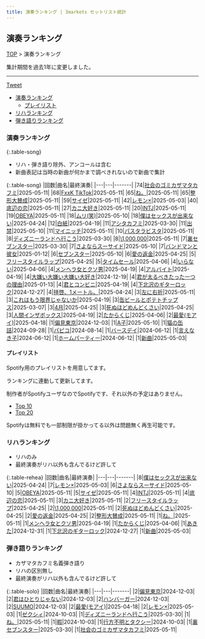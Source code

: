 ```yaml
---
title: 演奏ランキング | 3markets セットリスト統計
---
```

## 演奏ランキング


[TOP](/setlist/) > 演奏ランキング

集計期間を過去1年に変更しました。

___

 <a href="https://twitter.com/share?ref_src=twsrc%5Etfw" data-text="3markets[ ]セットリスト > 演奏ランキング" class="twitter-share-button" data-via="3markets" data-hashtags="3markets" data-related="3markets" data-show-count="false">Tweet</a>

* [演奏ランキング](#演奏ランキング)
    * [プレイリスト](#プレイリスト)
* [リハランキング](#リハランキング)
* [弾き語りランキング](#弾き語りランキング)


### 演奏ランキング

{:.table-song}

* リハ・弾き語り除外、アンコールは含む
* 新曲表記は当時の新曲が何かまで調べきれないので新曲で集計

{:.table-song}
|回数|曲名|最終演奏|
|---|---|-------|
|74|[社会のゴミカザマタカフミ](song002.html)|2025-05-11|
|68|[FxxK TikTok](song082.html)|2025-05-11|
|65|[ね。](song076.html)|2025-05-11|
|65|[整形大賛成](song005.html)|2025-05-11|
|59|[サイゼ](song004.html)|2025-05-11|
|42|[レモン×](song003.html)|2025-05-03|
|40|[底辺の恋](song008.html)|2025-05-11|
|27|[カニ大好き](song079.html)|2025-05-11|
|20|[INTJ](song096.html)|2025-05-11|
|19|[OBEYA](song021.html)|2025-05-11|
|18|[ムリ(笑)](song099.html)|2025-05-10|
|18|[僕はセックスが出来ない](song006.html)|2025-04-24|
|12|[白紙](song098.html)|2025-04-19|
|11|[アシタカフミ](song101.html)|2025-03-30|
|11|[出禁](song100.html)|2025-05-10|
|11|[マイニッチ](song046.html)|2025-05-11|
|10|[パスタラビスタ](song102.html)|2025-05-11|
|8|[ディズニーランドへ行こう](song095.html)|2025-03-30|
|8|[\1,000,000](song022.html)|2025-05-11|
|7|[裏セブンスター](song017.html)|2025-03-30|
|7|[さよならスーサイド](song013.html)|2025-05-10|
|7|[バンドマンと彼女](song009.html)|2025-01-12|
|6|[セブンスター](song020.html)|2025-05-10|
|6|[愛の返金](song012.html)|2025-04-25|
|5|[フリースタイルラップ](song074.html)|2025-04-25|
|5|[タイムセール](song007.html)|2025-04-06|
|4|[いらない](song078.html)|2025-04-06|
|4|[メンヘラ女とクソ男](song072.html)|2025-04-19|
|4|[アルバイト](song042.html)|2025-04-19|
|4|[大嫌い大嫌い大嫌い大好き](song035.html)|2024-12-19|
|4|[君が太るべきたった一つの理由](song034.html)|2025-01-13|
|4|[君とコンビニ](song024.html)|2025-04-19|
|4|[下北沢のギターロック](song015.html)|2024-12-27|
|4|[拝啓、1メートル。](song010.html)|2025-04-24|
|3|[左に右折](song087.html)|2025-05-11|
|3|[これはもう限界じゃないか](song081.html)|2025-04-19|
|3|[缶ビールとポテトチップス](song043.html)|2025-03-07|
|3|[4月](song029.html)|2025-04-25|
|3|[死ぬほどめんどくさい](song018.html)|2025-04-25|
|3|[人間インザボックス](song016.html)|2025-04-19|
|2|[たからくじ](song032.html)|2025-04-06|
|2|[最愛(モアイ)](song014.html)|2025-04-18|
|1|[偏見東京](song092.html)|2024-12-03|
|1|[A子](song047.html)|2025-05-10|
|1|[猫の缶詰](song041.html)|2024-09-28|
|1|[パピコ](song036.html)|2024-08-14|
|1|[バースデイ](song028.html)|2024-06-12|
|1|[言えなき子](song027.html)|2024-06-12|
|1|[ホームパーティー](song011.html)|2024-06-12|
|1|[新曲](song001.html)|2025-05-03|


#### プレイリスト

Spotify用のプレイリストを用意してます。

ランキングに連動して更新してます。

制作者がSpotifyユーザなのでSpotifyです、それ以外の予定はありません。

* [Top 10](https://open.spotify.com/playlist/2k4rxGfOCIWZhr0lHnA0Yf)
* [Top 20](https://open.spotify.com/playlist/00msjQPDjFaoAm6IIEM2ka)

Spotifyは無料でも一部制限が掛かってる以外は問題無く再生可能です。

### リハランキング

* リハのみ
* 最終演奏がリハ以外も含んでるけど許して


{:.table-rehea}
|回数|曲名|最終演奏|
|---|---|-------|
|8|[僕はセックスが出来ない](song006.html)|2025-04-24|
|7|[レモン×](song003.html)|2025-05-03|
|6|[さよならスーサイド](song013.html)|2025-05-10|
|5|[OBEYA](song021.html)|2025-05-11|
|5|[サイゼ](song004.html)|2025-05-11|
|4|[INTJ](song096.html)|2025-05-11|
|4|[底辺の恋](song008.html)|2025-05-11|
|3|[カニ大好き](song079.html)|2025-05-11|
|2|[フリースタイルラップ](song074.html)|2025-04-25|
|2|[\1,000,000](song022.html)|2025-05-11|
|2|[死ぬほどめんどくさい](song018.html)|2025-04-25|
|2|[愛の返金](song012.html)|2025-04-25|
|2|[整形大賛成](song005.html)|2025-05-11|
|1|[ね。](song076.html)|2025-05-11|
|1|[メンヘラ女とクソ男](song072.html)|2025-04-19|
|1|[たからくじ](song032.html)|2025-04-06|
|1|[あきた](song019.html)|2024-12-31|
|1|[下北沢のギターロック](song015.html)|2024-12-27|
|1|[新曲](song001.html)|2025-05-03|


### 弾き語りランキング

* カザマタカフミ名義弾き語り
* リハの区別無し
* 最終演奏がリハ以外も含んでるけど許して


{:.table-solo}
|回数|曲名|最終演奏|
|---|---|-------|
|2|[偏見東京](song092.html)|2024-12-03|
|2|[君はひとりじゃない](song091.html)|2024-12-03|
|2|[ハンバーガー](song084.html)|2024-12-03|
|2|[SUUMO](song083.html)|2024-12-03|
|2|[最愛(モアイ)](song014.html)|2025-04-18|
|2|[レモン×](song003.html)|2025-05-03|
|1|[ゼクシィ](song097.html)|2024-10-03|
|1|[ディズニーランドへ行こう](song095.html)|2025-03-30|
|1|[ね。](song076.html)|2025-05-11|
|1|[暇](song040.html)|2024-10-03|
|1|[行方不明とタクシー](song039.html)|2024-10-03|
|1|[裏セブンスター](song017.html)|2025-03-30|
|1|[社会のゴミカザマタカフミ](song002.html)|2025-05-11|


<script src="https://cdnjs.cloudflare.com/ajax/libs/jquery/3.6.1/jquery.min.js" integrity="sha512-aVKKRRi/Q/YV+4mjoKBsE4x3H+BkegoM/em46NNlCqNTmUYADjBbeNefNxYV7giUp0VxICtqdrbqU7iVaeZNXA==" crossorigin="anonymous" referrerpolicy="no-referrer"></script>
<script src="https://cdnjs.cloudflare.com/ajax/libs/jquery.tablesorter/2.31.3/js/jquery.tablesorter.min.js" integrity="sha512-qzgd5cYSZcosqpzpn7zF2ZId8f/8CHmFKZ8j7mU4OUXTNRd5g+ZHBPsgKEwoqxCtdQvExE5LprwwPAgoicguNg==" crossorigin="anonymous" referrerpolicy="no-referrer"></script>
<link rel="stylesheet" href="https://cdnjs.cloudflare.com/ajax/libs/jquery.tablesorter/2.31.3/css/theme.default.min.css" integrity="sha512-wghhOJkjQX0Lh3NSWvNKeZ0ZpNn+SPVXX1Qyc9OCaogADktxrBiBdKGDoqVUOyhStvMBmJQ8ZdMHiR3wuEq8+w==" crossorigin="anonymous" referrerpolicy="no-referrer" />
<script>
$(function() {
    $(".table-song").tablesorter();
    $(".table-rehea").tablesorter();
    $(".table-solo").tablesorter();
});
</script>

<script async src="https://platform.twitter.com/widgets.js" charset="utf-8"></script>